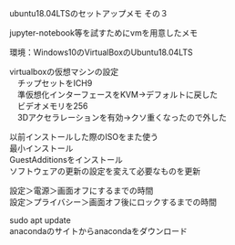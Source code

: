 ubuntu18.04LTSのセットアップメモ その３

jupyter-notebook等を試すためにvmを用意したメモ

環境：Windows10のVirtualBoxのUbuntu18.04LTS

virtualboxの仮想マシンの設定  
　チップセットをICH9  
　準仮想化インターフェースをKVM→デフォルトに戻した  
　ビデオメモリを256  
　3Dアクセラレーションを有効→クソ重くなったので外した  

以前インストールした際のISOをまた使う  
最小インストール  
GuestAdditionsをインストール  
ソフトウェアの更新の設定を変えて必要なものを更新  

設定＞電源＞画面オフにするまでの時間  
設定＞プライバシー＞画面オフ後にロックするまでの時間  

sudo apt update  
anacondaのサイトからanacondaをダウンロード  


